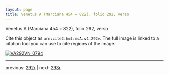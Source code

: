 ```yaml
---
layout: page
title: Venetus A (Marciana 454 = 822), folio 292, verso
---
```


Venetus A (Marciana 454 = 822), folio 292, verso

Cite this object as `urn:cite2:hmt:msA.v1:292v`.  The full image is linked to a citation tool you can use to cite regions of the image.

[![VA292VN_0794](http://www.homermultitext.org/iipsrv?IIIF=/project/homer/pyramidal/deepzoom/hmt/vaimg/2017a/VA292VN_0794.tif/full/800,/0/default.jpg)](http://www.homermultitext.org/ict2/?urn=urn:cite2:hmt:vaimg.2017a:VA292VN_0794) 

---

previous:  [292r](../292r/) | next: [293r](../293r/)